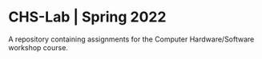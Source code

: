 # CHS-Lab | Spring 2022 
A repository containing assignments for the Computer Hardware/Software workshop course.
